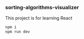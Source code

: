 ### sorting-algorithms-visualizer

This project is for learning React

```bash
npm i
npm run dev
```

